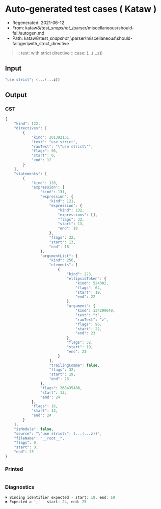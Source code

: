 # Auto-generated test cases ( Kataw )
- Regenerated: 2021-06-12
- From: kataw8/test\__snapshot__/parser/miscellaneous/should-fail/autogen.md
- Path: kataw8/test\__snapshot__\parser\miscellaneous\should-fail\gen\with_strict_directive
> :: test: with strict directive
> :: case: (...(...z))
## Input

`````js
"use strict"; (...(...z))
`````
## Output

### CST

```javascript
{
    "kind": 122,
    "directives": [
        {
            "kind": 201392131,
            "text": "use strict",
            "rawText": "\"use strict\"",
            "flags": 96,
            "start": 0,
            "end": 12
        }
    ],
    "statements": [
        {
            "kind": 120,
            "expression": {
                "kind": 131,
                "expression": {
                    "kind": 121,
                    "expression": {
                        "kind": 132,
                        "expressions": [],
                        "flags": 32,
                        "start": 13,
                        "end": 18
                    },
                    "flags": 32,
                    "start": 13,
                    "end": 18
                },
                "argumentList": {
                    "kind": 256,
                    "elements": [
                        {
                            "kind": 223,
                            "ellipsisToken": {
                                "kind": 524302,
                                "flags": 64,
                                "start": 19,
                                "end": 22
                            },
                            "argument": {
                                "kind": 134299649,
                                "text": "z",
                                "rawText": "z",
                                "flags": 96,
                                "start": 22,
                                "end": 23
                            },
                            "flags": 32,
                            "start": 19,
                            "end": 23
                        }
                    ],
                    "trailingComma": false,
                    "flags": 32,
                    "start": 19,
                    "end": 23
                },
                "flags": 268435488,
                "start": 13,
                "end": 24
            },
            "flags": 16,
            "start": 13,
            "end": 24
        }
    ],
    "isModule": false,
    "source": "\"use strict\"; (...(...z))",
    "fileName": "__root__",
    "flags": 0,
    "start": 0,
    "end": 25
}
```

### Printed

```javascript

```

### Diagnostics

```javascript
✖ Binding identifier expected - start: 18, end: 19
✖ Expected a `;` - start: 24, end: 25

```

